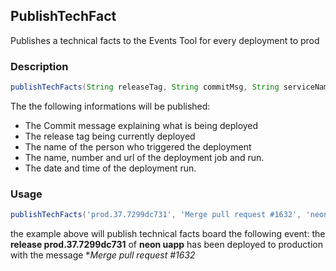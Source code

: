 ## PublishTechFact
Publishes a technical facts to the Events Tool for every deployment to prod

### Description
```groovy
publishTechFacts(String releaseTag, String commitMsg, String serviceName)
```
The the following informations will be published:

*   The Commit message explaining what is being deployed
*   The release tag being currently deployed
*   The name of the person who triggered the deployment
*   The name, number and url of the deployment job and run.
*   The date and time of the deployment run.

### Usage

```groovy
publishTechFacts('prod.37.7299dc731', 'Merge pull request #1632', 'neon uapp')
```
the example above will publish technical facts board the following event: the **release prod.37.7299dc731** of **neon uapp** has been deployed to production with the message **Merge pull request #1632*
